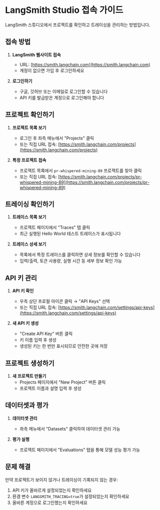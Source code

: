 # LangSmith Studio 접속 가이드

LangSmith 스튜디오에서 프로젝트를 확인하고 트레이싱을 관리하는 방법입니다.

## 접속 방법

1. **LangSmith 웹사이트 접속**
   - URL: [https://smith.langchain.com](https://smith.langchain.com)
   - 계정이 없으면 가입 후 로그인하세요

2. **로그인하기**
   - 구글, 깃허브 또는 이메일로 로그인할 수 있습니다
   - API 키를 발급받은 계정으로 로그인해야 합니다

## 프로젝트 확인하기

1. **프로젝트 목록 보기**
   - 로그인 후 좌측 메뉴에서 "Projects" 클릭
   - 또는 직접 URL 접속: [https://smith.langchain.com/projects](https://smith.langchain.com/projects)

2. **특정 프로젝트 접속**
   - 프로젝트 목록에서 `pr-whispered-mining-89` 프로젝트를 찾아 클릭
   - 또는 직접 URL 접속: [https://smith.langchain.com/projects/pr-whispered-mining-89](https://smith.langchain.com/projects/pr-whispered-mining-89)

## 트레이싱 확인하기

1. **트레이스 목록 보기**
   - 프로젝트 페이지에서 "Traces" 탭 클릭
   - 최근 실행된 Hello World 테스트 트레이스가 표시됩니다

2. **트레이스 상세 보기**
   - 목록에서 특정 트레이스를 클릭하면 상세 정보를 확인할 수 있습니다
   - 입력/출력, 토큰 사용량, 실행 시간 등 세부 정보 확인 가능

## API 키 관리

1. **API 키 확인**
   - 우측 상단 프로필 아이콘 클릭 → "API Keys" 선택
   - 또는 직접 URL 접속: [https://smith.langchain.com/settings/api-keys](https://smith.langchain.com/settings/api-keys)

2. **새 API 키 생성**
   - "Create API Key" 버튼 클릭
   - 키 이름 입력 후 생성
   - 생성된 키는 한 번만 표시되므로 안전한 곳에 저장

## 프로젝트 생성하기

1. **새 프로젝트 만들기**
   - Projects 페이지에서 "New Project" 버튼 클릭
   - 프로젝트 이름과 설명 입력 후 생성

## 데이터셋과 평가

1. **데이터셋 관리**
   - 좌측 메뉴에서 "Datasets" 클릭하여 데이터셋 관리 가능

2. **평가 실행**
   - 프로젝트 페이지에서 "Evaluations" 탭을 통해 모델 성능 평가 가능

## 문제 해결

만약 프로젝트가 보이지 않거나 트레이싱이 기록되지 않는 경우:

1. API 키가 올바르게 설정되었는지 확인하세요
2. 환경 변수 `LANGSMITH_TRACING=true`가 설정되었는지 확인하세요
3. 올바른 계정으로 로그인했는지 확인하세요 